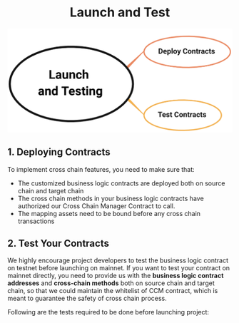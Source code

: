 <h1 align="center">Launch and Test</h1>

<div align=center><img src="resources/launch_and_testing.png" alt=""/></div>

## 1. Deploying Contracts

To implement cross chain features, you need to make sure that:

- The customized business logic contracts are deployed both on source chain and target chain
- The cross chain methods in your business logic contracts have authorized our Cross Chain Manager Contract to call. 
- The mapping assets need to be bound before any cross chain transactions

## 2. Test Your Contracts

We highly encourage project developers to test the business logic contract on testnet before launching on mainnet. 
If you want to test your contract on mainnet directly, you need to provide us with the **business logic contract addresses** and **cross-chain methods** both on source chain and target chain, so that we could maintain the whitelist of CCM contract, which is meant to guarantee the safety of cross chain process.

Following are the tests required to be done before launching project:
